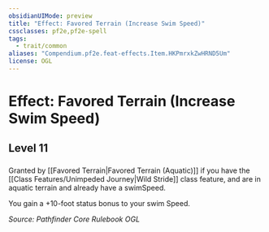 ```yaml
---
obsidianUIMode: preview
title: "Effect: Favored Terrain (Increase Swim Speed)"
cssclasses: pf2e,pf2e-spell
tags:
  - trait/common
aliases: "Compendium.pf2e.feat-effects.Item.HKPmrxkZwHRND5Um"
license: OGL
---
```

# Effect: Favored Terrain (Increase Swim Speed)
## Level 11
### 






Granted by [[Favored Terrain|Favored Terrain (Aquatic)]] if you have the [[Class Features/Unimpeded Journey|Wild Stride]] class feature, and are in aquatic terrain and already have a swimSpeed.

You gain a +10-foot status bonus to your swim Speed.

*Source: Pathfinder Core Rulebook*
*OGL*